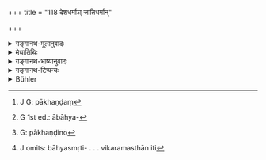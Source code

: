 +++
title = "118 देशधर्माञ् जातिधर्मान्"

+++

<details><summary>गङ्गानथ-मूलानुवादः</summary>

The eternal laws op countries, duties op castes and laws of dynasties,—also the laws relating to heretics and to guilds,—all this manu has expounded in these Institutes.—(118)
</details>

<details><summary>मेधातिथिः</summary>

तद् एव साकल्याभिधानं द्रढयति । प्रतिनियते देशे ऽनुष्ठीयमाना न सर्वस्यां पृथिव्यां ते **दशधर्माः** । ब्राह्मणादिजात्याश्रया **जातिधर्माः** । **कुलधर्माः** प्रख्यातवंशप्रवर्तिता इति । पाषण्डं[^१६२] प्रतिषिद्धव्रतचर्या बाह्यस्मृतिसमाश्रयास्[^१६३] तत्र ये धर्माः । "पाषण्डिनो[^१६४] विकर्मस्थान्" (म्ध् ४.३०) इति[^१६५] । **गणः** संघातो वणिक्कारुकुशीलवादीनाम् । तान् सर्वधर्मान् भगवान् **मनुर्** **अस्मिञ् छास्त्रे उक्तवान्** ॥ १.११८ ॥


[^१६५]:
     J omits: bāhyasmṛti- . . . vikaramasthān iti


[^१६४]:
     G: pākhaṇḍino


[^१६३]:
     G 1st ed.: ābāhya-


[^१६२]:
     J G: pākhaṇḍaṃ
</details>

<details><summary>गङ्गानथ-भाष्यानुवादः</summary>

The present verse further confirms the complete character of the Treatise. ‘*Laws of countries*’—those that are observed in particular countries, and not over the whole earth;—‘*Duties of castes*’—those pertaining specifically to the Brāhmaṇa and other castes.—‘*Laws of dynasties*’—those promulgated by famous dynasties;—‘*Heresy*’ consists in the keeping of such observances as are prohibited; and ‘*laws of heretics*’ are those laws that are based upon heterodox treatises; the ‘heretics’ being described (in 430) as ‘persons addicted to improper deeds.’—‘Guilds,’ companies; of traders, artisans, actors and so forth.

All these laws and duties the revered ‘*Manu has expounded in these*
*Institutes*’—(118)
</details>

<details><summary>गङ्गानथ-टिप्पन्यः</summary>

‘*Deśadharma*’—is *local custom*, *e.g*. the ‘*Holāka*’ or Holi festival, which is peculiar to ‘North India’; and there also it is observed in different ways in different parts of the country.

Burnell—‘It is worth while to compare the twelfth lecture with the first, on which it throws considerable light.’

This has been improved upon by Hopkins who, with a transcendent insight peculiar to a certain well-known sect of orientalists, opines the ‘whole character’ of the first lecture ‘as that of a later prefix to the work.’ It is really a treat to see how far people are carried away by their eagerness to say something ‘new.’

One fails to see the logic of the argument that, because the first lecture contains much more mingling of philosophical views, therefore it must be a later prefix. It would indeed be more logical to expect the ‘later prefix’ to be more accurate and lucid than what has preceded it! In fact the whole trouble regarding the first Discourse has arisen from the efforts made by commentators—Sanskrit and English—to read in the verses a systematic account of one or the other of the two well-known systems of the ‘Sāṅkhya’ and the ‘Vedānta’. Hopkins himself finds it ‘difficult to bring such verses as 53 ff. into harmony with the Sāṅkhya doctrine.’ But has Manu himself anywhere told him that he was expounding things in accordance with the ‘Sāṅkhya doctrine’? It does not appear to be fair to impose a doctrine upon the writer and then to take him to task for not being in harmony with that doctrine.
</details>

<details><summary>Bühler</summary>

118	The primeval laws of countries, of castes (gati), of families, and the rules concerning heretics and companies (of traders and the like)- (all that) Manu has declared in these Institutes.
</details>
